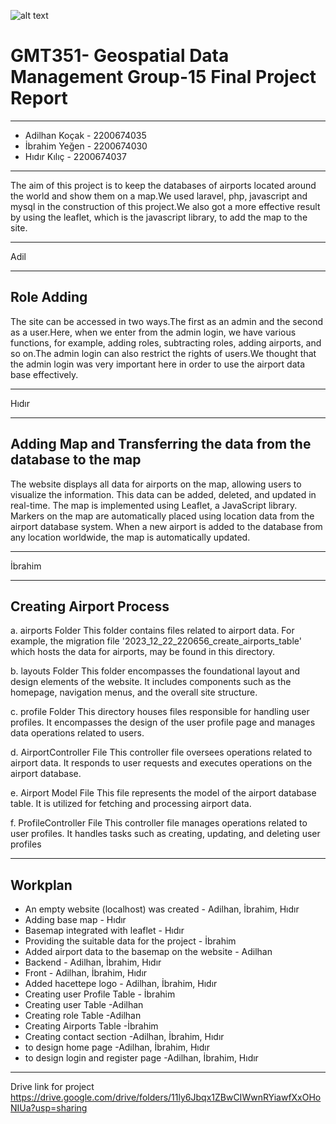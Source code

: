 ![alt text](https://www.freelogovectors.net/wp-content/uploads/2020/07/hacettepe-universitesi-logo-768x178.png)

# GMT351- Geospatial Data Management Group-15 Final Project Report
---
* Adilhan Koçak - 2200674035
* İbrahim Yeğen - 2200674030
* Hıdır Kılıç - 2200674037
---
The aim of this project is to keep the databases of airports located around the world and show them on a map.We used laravel, php, javascript and mysql in the construction of this project.We also got a more effective result by using the leaflet, which is the javascript library, to add the map to the site.

---

Adil

---

## Role Adding

The site can be accessed in two ways.The first as an admin and the second as a user.Here, when we enter from the admin login, we have various functions, for example, adding roles, subtracting roles, adding airports, and so on.The admin login can also restrict the rights of users.We thought that the admin login was very important here in order to use the airport data base effectively.

---

Hıdır

---

## Adding Map and Transferring the data from the database to the map

The website displays all data for airports on the map, allowing users to visualize the information. This data can be added, deleted, and updated in real-time. The map is implemented using Leaflet, a JavaScript library. Markers on the map are automatically placed using location data from the airport database system. When a new airport is added to the database from any location worldwide, the map is automatically updated.


---

İbrahim

---

## Creating Airport Process

a. airports Folder
This folder contains files related to airport data. For example, the migration file '2023_12_22_220656_create_airports_table' which hosts the data for airports, may be found in this directory.

b. layouts Folder
This folder encompasses the foundational layout and design elements of the website. It includes components such as the homepage, navigation menus, and the overall site structure.

c. profile Folder
This directory houses files responsible for handling user profiles. It encompasses the design of the user profile page and manages data operations related to users.

d. AirportController File
This controller file oversees operations related to airport data. It responds to user requests and executes operations on the airport database.

e. Airport Model File
This file represents the model of the airport database table. It is utilized for fetching and processing airport data.

f. ProfileController File
This controller file manages operations related to user profiles. It handles tasks such as creating, updating, and deleting user profiles


---

## Workplan
* An empty website (localhost) was created  - Adilhan, İbrahim, Hıdır
* Adding base map - Hıdır
* Basemap integrated with leaflet - Hıdır
* Providing the suitable data for the project - İbrahim
* Added airport data to the basemap on the website - Adilhan
* Backend - Adilhan, İbrahim, Hıdır
* Front - Adilhan, İbrahim, Hıdır
* Added hacettepe logo - Adilhan, İbrahim, Hıdır
* Creating user Profile Table - İbrahim
* Creating user Table -Adilhan
* Creating role Table -Adilhan
* Creating Airports Table -İbrahim
* Creating contact section -Adilhan, İbrahim, Hıdır
* to design home page -Adilhan, İbrahim, Hıdır
* to design login and register page -Adilhan, İbrahim, Hıdır

---

Drive link for project https://drive.google.com/drive/folders/11ly6Jbqx1ZBwCIWwnRYiawfXxOHoNIUa?usp=sharing


